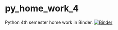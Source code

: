 # py_home_work_4
Python 4th semester home work in Binder.
[![Binder](https://mybinder.org/badge_logo.svg)](https://mybinder.org/v2/gh/BijoyMaji/py_home_work_4/main?filepath=Index.ipynb)
